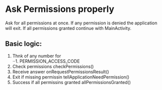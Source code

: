 # Ask Permissions properly

Ask for all permissions at once. If any permission is denied the application will exit. If all permissions granted continue with MainActivity.

## Basic logic:
1. Thnk of any number for               
⋅⋅1. PERMISSION_ACCESS_CODE
2. Check permissions                    checkPermissions()
3. Receive answer                       onRequestPermissionsResult()
4. Exit if missing permissin            tellApplicationNeedPermission()
5. Success if all permissins granted    allPermissionsGranted()
